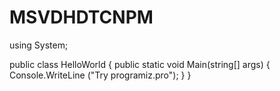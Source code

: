 # MSVDHDTCNPM
using System;

public class HelloWorld
{
    public static void Main(string[] args)
    {
        Console.WriteLine ("Try programiz.pro");
    }
}